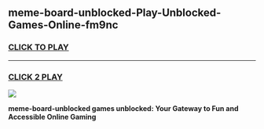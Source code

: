
## meme-board-unblocked-Play-Unblocked-Games-Online-fm9nc
<h3>
<a href="https://premium76.site?title=meme-board-unblocked&ref=25A">CLICK TO PLAY</a></h3>
<hr>

<h3>
<a href="https://premium76.site?title=meme-board-unblocked&ref=25A">CLICK 2 PLAY</a>
  
</h3>

<a href="https://premium76.site?title=meme-board-unblocked&ref=25A"><img src="https://clearcache.store/games.png"></a>


**meme-board-unblocked games unblocked: Your Gateway to Fun and Accessible Online Gaming**
